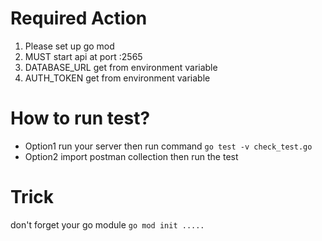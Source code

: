 # Required Action
1. Please set up go mod
1. MUST start api at port :2565
1. DATABASE_URL  get from environment variable
1. AUTH_TOKEN  get from environment variable

# How to run test?
 - Option1 run your server then run command `go test -v check_test.go`
 - Option2 import postman collection then run the test

# Trick
don't forget your go module `go mod init .....`
